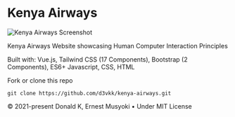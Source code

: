 # Kenya Airways

![Kenya Airways Screenshot](https://github.com/d3vkk/kenya-airways/blob/master/screenshot.png)

Kenya Airways Website showcasing Human Computer Interaction Principles

Built with: Vue.js, Tailwind CSS (17 Components), Bootstrap (2 Components), ES6+ Javascript, CSS, HTML

Fork or clone this repo
```
git clone https://github.com/d3vkk/kenya-airways.git
```

© 2021-present Donald K, Ernest Musyoki • Under MIT License
